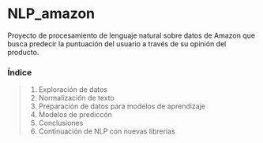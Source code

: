 # NLP_amazon
Proyecto de procesamiento de lenguaje natural sobre datos de Amazon que busca predecir la puntuación del usuario a través de su opinión del producto.

### Índice
> 1. Exploración de datos
> 2. Normalización de texto
> 3. Preparación de datos para modelos de aprendizaje
> 4. Modelos de prediccón
> 5. Conclusiones
> 6. Continuación de NLP con nuevas librerías

